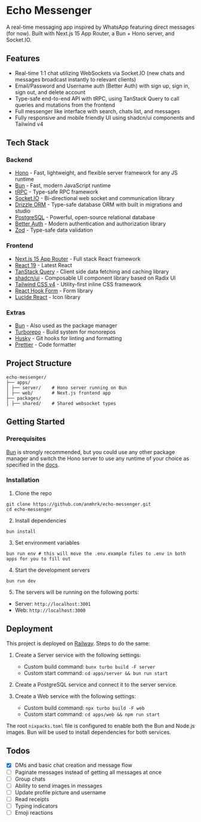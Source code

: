 # Echo Messenger

A real-time messaging app inspired by WhatsApp featuring direct messages (for now). Built with Next.js 15 App Router, a Bun + Hono server, and Socket.IO.

## Features

- Real-time 1:1 chat utilizing WebSockets via Socket.IO (new chats and messages broadcast instantly to relevant clients)
- Email/Password and Username auth (Better Auth) with sign up, sign in, sign out, and delete account
- Type-safe end-to-end API with tRPC, using TanStack Query to call queries and mutations from the frontend
- Full messenger like interface with search, chats list, and messages
- Fully responsive and mobile friendly UI using shadcn/ui components and Tailwind v4

## Tech Stack

### Backend

- [Hono](https://hono.dev) - Fast, lightweight, and flexible server framework for any JS runtime
- [Bun](https://bun.sh) - Fast, modern JavaScript runtime
- [tRPC](https://trpc.io) - Type-safe RPC framework
- [Socket.IO](https://socket.io) - Bi-directional web socket and communication library
- [Drizzle ORM](https://orm.drizzle.team) - Type-safe database ORM with built in migrations and studio
- [PostgreSQL](https://www.postgresql.org) - Powerful, open-source relational database
- [Better Auth](https://better-auth.com) - Modern authentication and authorization library
- [Zod](https://zod.dev) - Type-safe data validation

### Frontend

- [Next.js 15 App Router](https://nextjs.org) - Full stack React framework
- [React 19](https://react.dev) - Latest React
- [TanStack Query](https://tanstack.com/query/latest/docs/framework/react/overview) - Client side data fetching and caching library
- [shadcn/ui](https://ui.shadcn.com) - Composable UI component library based on Radix UI
- [Tailwind CSS v4](https://tailwindcss.com) - Utility-first inline CSS framework
- [React Hook Form](https://react-hook-form.com) - Form library
- [Lucide React](https://lucide.dev) - Icon library

### Extras

- [Bun](https://bun.sh) - Also used as the package manager
- [Turborepo](https://turbo.build) - Build system for monorepos
- [Husky](https://typicode.github.io/husky/) - Git hooks for linting and formatting
- [Prettier](https://prettier.io) - Code formatter

## Project Structure

```
echo-messenger/
├── apps/
│ ├── server/    # Hono server running on Bun
│ ├── web/       # Next.js frontend app
├── packages/
│ ├── shared/    # Shared websocket types
```

## Getting Started

### Prerequisites

[Bun](https://bun.sh) is strongly recommended, but you could use any other package manager and switch the Hono server to use any runtime of your choice as specified in the [docs](https://hono.dev/docs/getting-started/basic).

### Installation

1. Clone the repo

```
git clone https://github.com/anmhrk/echo-messenger.git
cd echo-messenger
```

2. Install dependencies

```
bun install
```

3. Set environment variables

```
bun run env # this will move the .env.example files to .env in both apps for you to fill out
```

4. Start the development servers

```
bun run dev
```

5. The servers will be running on the following ports:

- Server: `http://localhost:3001`
- Web: `http://localhost:3000`

## Deployment

This project is deployed on [Railway](https://railway.app). Steps to do the same:

1. Create a Server service with the following settings:
   - Custom build command: `bunx turbo build -F server`
   - Custom start command: `cd apps/server && bun run start`

2. Create a PostgreSQL service and connect it to the server service.

3. Create a Web service with the following settings:
   - Custom build command: `npx turbo build -F web`
   - Custom start command: `cd apps/web && npm run start`

The root `nixpacks.toml` file is configured to enable both the Bun and Node.js images. Bun will be used to install dependencies for both services.

## Todos

- [x] DMs and basic chat creation and message flow
- [ ] Paginate messages instead of getting all messages at once
- [ ] Group chats
- [ ] Ability to send images in messages
- [ ] Update profile picture and username
- [ ] Read receipts
- [ ] Typing indicators
- [ ] Emoji reactions
